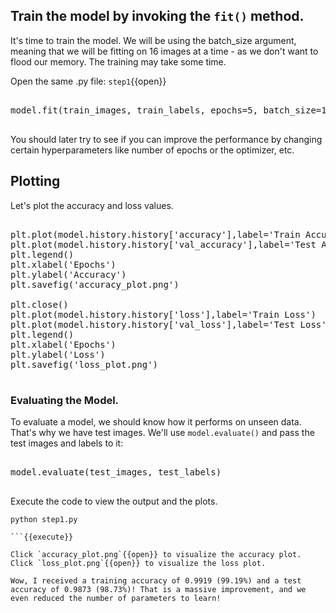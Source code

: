 ## Train the model by invoking the `fit()` method.
It's time to train the model. We will be using the batch_size argument, meaning that we will be fitting on 16 images at a time - as we don't want to flood our memory. The training may take some time.

Open the same .py file: `step1`{{open}}

<pre class="file" data-filename="step1.py" data-target="append">

model.fit(train_images, train_labels, epochs=5, batch_size=1024, validation_data=(test_images,test_labels))

</pre>

You should later try to see if you can improve the performance by changing certain hyperparameters like number of epochs or the optimizer, etc.

## Plotting
Let's plot the accuracy and loss values.

<pre class="file" data-filename="step1.py" data-target="append">

plt.plot(model.history.history['accuracy'],label='Train Accuracy')
plt.plot(model.history.history['val_accuracy'],label='Test Accuracy')
plt.legend()
plt.xlabel('Epochs')
plt.ylabel('Accuracy')
plt.savefig('accuracy_plot.png')

plt.close()
plt.plot(model.history.history['loss'],label='Train Loss')
plt.plot(model.history.history['val_loss'],label='Test Loss')
plt.legend()
plt.xlabel('Epochs')
plt.ylabel('Loss')
plt.savefig('loss_plot.png')

</pre>

### Evaluating the Model.
To evaluate a model, we should know how it performs on unseen data. That's why we have test images. We'll use `model.evaluate()` and pass the test images and labels to it:

<pre class="file" data-filename="step1.py" data-target="append">

model.evaluate(test_images, test_labels)

</pre>

Execute the code to view the output and the plots.

```
python step1.py

```{{execute}}

Click `accuracy_plot.png`{{open}} to visualize the accuracy plot.
Click `loss_plot.png`{{open}} to visualize the loss plot.

Wow, I received a training accuracy of 0.9919 (99.19%) and a test accuracy of 0.9873 (98.73%)! That is a massive improvement, and we even reduced the number of parameters to learn!